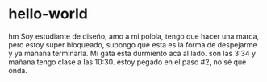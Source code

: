 # hello-world
hm
Soy estudiante de diseño, amo a mi polola, tengo que hacer una marca, pero estoy super bloqueado, supongo que esta es la forma de despejarme y ya mañana terminarla. Mi gata esta durmiento acá al lado. son las 3:34 y mañana tengo clase a las 10:30.
estoy pegado en el paso #2, no sé que onda.